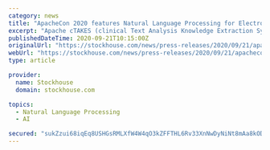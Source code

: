 ```yaml
---
category: news
title: "ApacheCon 2020 features Natural Language Processing for Electronic Medical Records in dedicated track on Apache cTAKES"
excerpt: "Apache cTAKES (clinical Text Analysis Knowledge Extraction System) is the Open Source natural language processing (NLP) system for information extraction from electronic medical records (EMR) and health-related free-text. cTAKES originated in 2006 by a ..."
publishedDateTime: 2020-09-21T10:15:00Z
originalUrl: "https://stockhouse.com/news/press-releases/2020/09/21/apachecon-2020-features-natural-language-processing-for-electronic-medical"
webUrl: "https://stockhouse.com/news/press-releases/2020/09/21/apachecon-2020-features-natural-language-processing-for-electronic-medical"
type: article

provider:
  name: Stockhouse
  domain: stockhouse.com

topics:
  - Natural Language Processing
  - AI

secured: "sukZzui68iqEq8USHGsRMLXfW4W4qO3kZFFTHL6Rv33XnNwDyNiNt8mAa8kODL3WYHwI0w9PrvjffSFIRlNh/hG4uI9qsfiF5kYHfruiu+AAqWq4EdLqO6AprphzfWOz1DhqdZFsRIqkKhax3Nm9MvWiQCQJYRIth8tA9taUC+loUEKW5F+oNF7KENfl/JekCfPhER3M/R/d3xGINIXH5cap4UI0tZMhzknTuaYcfvAEnTmxMsZeuSzokfSGxWByqfPDRLdH9nO5VkKXlSbWXlk8WHYJ+tiF24EWnfBq/Xm3Il9jkijYajxar048XBbe8rokvBkn45unboJfg0xmZniWVlv/O8O+Vf6GBa5NOq4=;6+mwn9CGPC/+taZrem3u9w=="
---
```



